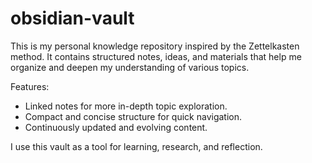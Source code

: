 # obsidian-vault
This is my personal knowledge repository inspired by the Zettelkasten method. It contains structured notes, ideas, and materials that help me organize and deepen my understanding of various topics.

Features:
- Linked notes for more in-depth topic exploration.
- Compact and concise structure for quick navigation.
- Continuously updated and evolving content.

I use this vault as a tool for learning, research, and reflection.
